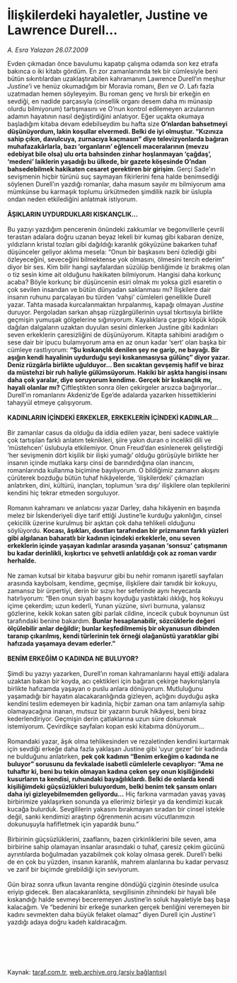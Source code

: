 # İlişkilerdeki hayaletler, Justine ve Lawrence Durell...

*A. Esra Yalazan 26.07.2009*

<div class="taraf_structure_2col_1zq">
<div class="margen_n">



 <p>Evden çıkmadan önce bavulumu kapatıp çalışma odamda son kez etrafa bakınca o iki kitabı gördüm. En zor zamanlarımda tek bir cümlesiyle beni bütün sıkıntılardan uzaklaştırabilen kahramanım Lawrence Durell’ın meşhur <i>Justine</i>’i ve henüz okumadığım bir Moravia romanı, <i>Ben ve O</i>. Lafı fazla uzatmadan hemen söyleyeyim. Bu roman genç ve hırslı bir erkeğin en sevdiği, en nadide parçasıyla (cinsellik organı desem daha mı münasip olurdu bilmiyorum) tartışmasını ve O’nun kontrol edilemeyen arzularının adamın hayatının nasıl değiştirdiğini anlatıyor. Eğer uçakta okumaya başladığım kitaba devam edebilseydim bu hafta size <b>O’nlardan bahsetmeyi düşünüyordum, lakin koşullar elvermedi. Belki de iyi olmuştur. “Kızınıza sahip çıkın, davulcuya, zurnacıya kaçmasın” diye televizyonlarda bağıran muhafazakârlarla, bazı ‘organların’ eğlenceli maceralarının (mevzu edebiyat bile olsa) ulu orta bahsinden zinhar hoşlanmayan ‘çağdaş’, ‘medeni’ laiklerin yaşadığı bu ülkede, bir gazete köşesinde O’ndan bahsedebilmek hakikaten cesaret gerektiren bir girişim</b>. Gerçi Sade’ın sevişmenin hiçbir türünü suç saymayan fikirlerini fena halde benimsediği söylenen Durell’ın yazdığı romanlar, daha masum sayılır mı bilmiyorum ama mümkünse bu karmaşık toplumu ürkütmeden şimdilik nazik bir üslupla ondan neden etkilediğini anlatmak istiyorum. <b><br/><br/>ÂŞIKLARIN UYDURDUKLARI KISKANÇLIK...</b> <br/><br/>Bu yazıyı yazdığım pencerenin önündeki zakkumlar ve begonvillerle çevrili terastan adalara doğru uzanan beyaz lekeli bir kumaş gibi kabaran denize, yıldızların kristal tozları gibi dağıldığı karanlık gökyüzüne bakarken tuhaf düşünceler geliyor aklıma mesela: “Onun bir başkasını beni özlediği gibi özleyeceğini, seveceğini bilmektense yok olmasını, ölmesini tercih ederim” diyor bir ses. Kim bilir hangi sayfalardan süzülüp benliğimde iz bırakmış olan o tiz sesin kime ait olduğunu hakikaten bilmiyorum. Hangisi daha korkunç acaba? Böyle korkunç bir düşüncenin esiri olmak mı yoksa gizli esaretin o çok sevilen insandan ve bütün dünyadan saklanması mı? İlişkilere dair insanın ruhunu parçalayan bu türden ‘vahşi’ cümleleri genellikle Durell yazar. Tahta masada kurcalanmaktan hırpalanmış, kapağı olmayan <i>Justine</i> duruyor. Pergoladan sarkan ahşap rüzgârgüllerinin uysal tıkırtısıyla birlikte geçmişin yumuşak gölgelerine sığınıyorum. Kayalıklara çarpıp köpük köpük dağılan dalgaların uzaktan duyulan sesini dinlerken Justine gibi kadınları seven erkeklerin çaresizliğini de düşünüyorum. Kitapta sahibini aradığım o sese dair bir ipucu bulamıyorum ama en az onun kadar ‘sert’ olan başka bir cümleye rastlıyorum: <b>“Şu kıskançlık denilen şey ne garip, ne bayağı. Bir aşığın kendi hayalinin uydurduğu şeyi kıskanmasıysa gülünç” diyor yazar. Deniz rüzgârla birlikte uğulduyor... Ben sıcaktan gevşemiş hafif ve biraz da müstehzi bir ruh haliyle gülümsüyorum. Hakiki bir aşkta hangisi insanı daha çok yaralar, diye soruyorum kendime. Gerçek bir kıskançlık mı, hayali olanlar mı? </b>Çiftleştikten sonra ölen çekirgeler arsızca bağırıyorlar... Durell’ın romanlarını Akdeniz’de Ege’de adalarda yazarken hissettiklerini tahayyül etmeye çalışıyorum. <br/><br/><strong>KADINLARIN İÇİNDEKİ ERKEKLER, ERKEKLERİN İÇİNDEKİ KADINLAR...</strong> <br/><br/>Bir zamanlar casus da olduğu da iddia edilen yazar, beni sadece vaktiyle çok tartışılan farklı anlatım teknikleri, şiire yakın duran o incelikli dili ve ‘müstehcen’ üslubuyla etkilemiyor. Onun Freud’dan esinlenerek geliştirdiği ‘her sevişmenin dört kişilik bir ilişki yumağı’ olduğu görüşüyle birlikte her insanın içinde mutlaka karşı cinsi de barındırdığına olan inancını, romanlarında kullanma biçimine bayılıyorum. O bildiğimiz zamanın akışını çürüterek bozduğu bütün tuhaf hikâyelerde, ‘ilişkilerdeki’ çıkmazları anlatırken, dini, kültürü, inançları, toplumun ‘sıra dışı’ ilişkilere olan tepkilerini kendini hiç tekrar etmeden sorguluyor. <br/><br/>Romanın kahramanı ve anlatıcısı yazar Darley, daha hikâyenin en başında melez bir İskenderiyeli diye tarif ettiği Justine’le kurduğu yakınlığın, cinsel çekicilik üzerine kurulmuş bir aşktan çok daha tehlikeli olduğunu söylüyordu. <b>Kocası, âşıkları, dostları tarafından bir prizmanın farklı yüzleri gibi algılanan baharatlı bir kadının içindeki erkeklerle, onu seven erkeklerin içinde yaşayan kadınlar arasında yaşanan ‘sonsuz’ çatışmanın bu kadar derinlikli, kışkırtıcı ve şehvetli anlatıldığı çok az roman vardır herhalde. </b><br/><br/>Ne zaman kutsal bir kitaba başvurur gibi bu nehir romanın işaretli sayfaları arasında kaybolsam, kendime, geçmişe, ilişkilere dair tanıdık bir kokuyu, zamansız bir ürpertiyi, derin bir sızıyı her seferinde aynı heyecanla hatırlıyorum: “Ben onun siyah başını koyduğu yastıktaki ılıklığı, hoş kokuyu içime çekerdim; uzun kederli, Yunan yüzüne, sivri burnuna, yalansız gözlerine, kekik kokan saten gibi parlak cildine, incecik çubuk boynunun üst tarafındaki benine bakardım. <b>Bunlar hesaplanabilir, sözcüklerle değeri ölçülebilir anlar değildir; bunlar keşfedilmemiş bir okyanusun dibinden taranıp çıkarılmış, kendi türlerinin tek örneği olağanüstü yaratıklar gibi hafızada yaşamaya devam ederler.” <br/><br/>BENİM ERKEĞİM O KADINDA NE BULUYOR? </b><br/><br/>Şimdi bu yazıyı yazarken, Durell’ın roman kahramanlarını hayal ettiği adalara uzaktan bakan bir koyda, acı çektikleri için bağıran çekirge haykırışlarıyla birlikte hafızamda yaşayan o puslu anlara dönüyorum. Mutluluğunu yaşamadığı bir hayatın alacakaranlığında gizleyen, açlığını duyduğu aşka kendini teslim edemeyen bir kadınla, hiçbir zaman ona tam anlamıyla sahip olamayacağına inanan, mutsuz bir yazarın buruk hikâyesi, beni biraz kederlendiriyor. Geçmişin derin çatlaklarına uzun süre dokunmak istemiyorum. Çevirdikçe sayfaları kopan eski kitabıma dönüyorum... <br/><br/>Romandaki yazar, âşık olma tehlikesinden ve rezaletinden kendini kurtarmak için sevdiği erkeğe daha fazla yaklaşan Justine gibi ‘uyur gezer’ bir kadında ne bulduğunu anlatırken, <b>pek çok kadının “Benim erkeğim o kadında ne buluyor” sorusunu da fevkalade isabetli cümlelerle cevaplıyor: “Ama ne tuhaftır ki, beni bu tekin olmayan kadına çeken şey onun kişiliğindeki kusurların ta kendisi, ruhundaki bayağılıklardı. Belki de onlarda kendi kişiliğimdeki güçsüzlükleri buluyordum, belki benim tek şansım onları daha iyi gizleyebilmemden geliyordu...</b> Hiç farkına varmadan yavaş yavaş birbirimize yaklaşırken sonunda ya ellerimiz birleşir ya da kendimizi kucak kucağa bulurduk. Sevgililerin yakasını bırakmayan sıradan bir cinsel istekle değil, sanki kendimizi araştırıp öğrenmenin acısını vücutlarımızın dokunuşuyla hafifletmek için yapardık bunu.” <br/><br/>Birbirinin güçsüzlüklerini, zaaflarını, bazen çirkinliklerini bile seven, ama birbirine sahip olamayan insanlar arasındaki o tuhaf, çaresiz çekim gücünü ayrıntılarda boğulmadan yazabilmek çok kolay olmasa gerek. Durell’ı belki de en çok bu yüzden, insanın karanlık, mahrem alanlarına bu kadar pervasız ve zarif bir biçimde girebildiği için seviyorum. <br/><br/>Gün biraz sonra ufkun lavanta rengine döndüğü çizginin ötesinde usulca eriyip gidecek. Ben alacakaranlıkta, sevgilisinin zihnindeki bir hayali bile kıskandığı halde sevmeyi beceremeyen Justine’in soluk hayaletiyle baş başa kalacağım. Ve “bedenini bir erkeğe sunarken gerçek benliğini veremeyen bir kadını sevmekten daha büyük felaket olamaz” diyen Durell için <i>Justine</i>’i yazdığı adaya doğru kadeh kaldıracağım. </p>
<br/>
<br/>
<br/>



<br/>


<div id="taraf_not">
</div>

</div>


</div>

Kaynak: [taraf.com.tr](http://taraf.com.tr:80/makale/6741.htm), [web.archive.org (arşiv bağlantısı)](http://web.archive.org/web/20100105070844/http://taraf.com.tr:80/makale/6741.htm)
